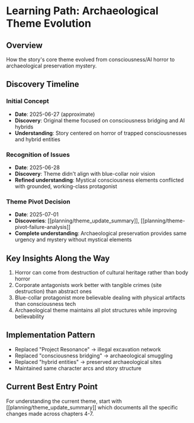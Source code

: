 # Learning Path: Archaeological Theme Evolution

## Overview
How the story's core theme evolved from consciousness/AI horror to archaeological preservation mystery.

## Discovery Timeline

### Initial Concept
- **Date**: 2025-06-27 (approximate)
- **Discovery**: Original theme focused on consciousness bridging and AI hybrids
- **Understanding**: Story centered on horror of trapped consciousnesses and hybrid entities

### Recognition of Issues
- **Date**: 2025-06-28
- **Discovery**: Theme didn't align with blue-collar noir vision
- **Refined understanding**: Mystical consciousness elements conflicted with grounded, working-class protagonist

### Theme Pivot Decision
- **Date**: 2025-07-01
- **Discoveries**: [[planning/theme_update_summary]], [[planning/theme-pivot-failure-analysis]]
- **Complete understanding**: Archaeological preservation provides same urgency and mystery without mystical elements

## Key Insights Along the Way
1. Horror can come from destruction of cultural heritage rather than body horror
2. Corporate antagonists work better with tangible crimes (site destruction) than abstract ones
3. Blue-collar protagonist more believable dealing with physical artifacts than consciousness tech
4. Archaeological theme maintains all plot structures while improving believability

## Implementation Pattern
- Replaced "Project Resonance" → illegal excavation network
- Replaced "consciousness bridging" → archaeological smuggling
- Replaced "hybrid entities" → preserved archaeological sites
- Maintained same character arcs and story structure

## Current Best Entry Point
For understanding the current theme, start with [[planning/theme_update_summary]] which documents all the specific changes made across chapters 4-7.